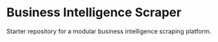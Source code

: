 # Business Intelligence Scraper

Starter repository for a modular business intelligence scraping platform.
